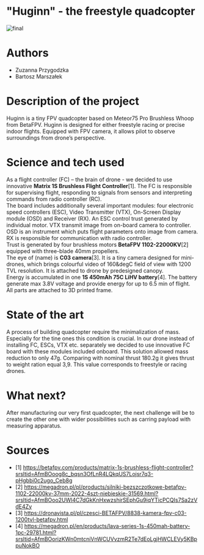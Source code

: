 # "Huginn"  - the freestyle quadcopter
![final](https://github.com/user-attachments/assets/a1c56c51-36d2-49a5-997f-0b0bcad90bf6)
# Authors 
- Zuzanna Przygodzka
- Bartosz Marszałek
# Description of the project 
Huginn is a tiny FPV quadcopter based on Meteor75 Pro Brushless Whoop from BetaFPV. Huginn is designed for either freestyle racing or precise indoor flights. Equipped with FPV camera, it allows pilot to observe surroundings from drone’s perspective.  
# Science and tech used 
As a flight controller (FC) – the brain of drone - we decided to use innovative **Matrix 1S Brushless Flight Controller**[1]. The FC is responsible for supervising flight, responding to signals from sensors and interpreting commands from radio controller (RC).  
The board includes additionally several important modules: four electronic speed controllers (ESC), Video Transmitter (VTX), On-Screen Display module (OSD) and Receiver (RX). An ESC control trust generated by individual motor. VTX transmit image from on-board camera to controller. OSD is an instrument which puts flight parameters onto image from camera. RX is responsible for communication with radio controller.  
Trust is generated by four brushless motors **BetaFPV 1102-22000KV**[2] equipped with three-blade 40mm propellers.  
The eye of (name) is **C03 camera**[3]. It is a tiny camera designed for mini-drones, which brings colourful video of 160&degC field of view with 1200 TVL resolution. It is attached to drone by predesigned canopy.  
Energy is accumulated in one **1S 450mAh 75C LiHV battery**[4]. The battery generate max 3.8V voltage and provide energy for up to 6.5 min of flight.  
All parts are attached to 3D printed frame.  

# State of the art 
A process of building quadcopter require the minimalization of mass. Especially for the tine ones this condition is crucial. In our drone instead of installing FC, ESCs, VTX etc. separately we decided to use innovative FC board with these modules included onboard. This solution allowed mass reduction to only 47g. Comparing with nominal thrust 180.2g it gives thrust to weight ration equal 3,9. This value corresponds to freestyle or racing drones.
# What next?
After manufacturing our very first quadcopter, the next challenge will be to create the other one with wider possibilities such as carring payload with measuring apparatus.
# Sources 
- [1] https://betafpv.com/products/matrix-1s-brushless-flight-controller?srsltid=AfmBOoog8c_bqsn3OfLnR4LQkqUS7Lojsr7q3-pHgbbi0c2ugo_Ceb8g
- [2] https://megadron.pl/pl/products/silniki-bezszczotkowe-betafpv-1102-22000kv-37mm-2022-4szt-niebieskie-31569.html?srsltid=AfmBOoo2UWl4C7dGkKnHxwzshirSEphGu9iqYTicPCQIs7Sa2zVdE4Zy
- [3] https://dronavista.pl/pl/czesci-BETAFPV/8838-kamera-fpv-c03-1200tvl-betafpv.html
- [4] https://megadron.pl/en/products/lava-series-1s-450mah-battery-1pc-29781.html?srsltid=AfmBOorizKWn0mtcniVnWCUVvzmR2Te7dEoLgjHWCLEVy5KBppuNokBO
